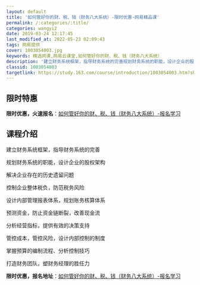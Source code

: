 ```yaml
---
layout: default
title: '如何管好你的财、税、钱（财务八大系统）-限时优惠-网易精品课'
permalink: /:categories/:title/
categories: wangyi2
date: 2019-03-24 12:17:45
last_modified_at: 2022-05-23 02:09:43
tags: 网易提供
cover: 1003054003.jpg
keywords: 精选网课,网易云课堂,如何管好你的财、税、钱（财务八大系统）
description: '建立财务系统框架，指导财务系统的完善规划财务系统的职能，设计企业的股权架构解决企业存在的历史遗留问题控制企业整体税负，防'
classid: 1003054003
targetlink: https://study.163.com/course/introduction/1003054003.htm?share=1&shareId=1025206652&utm_campaign=share&utm_medium=iphoneShare&utm_source=&utm_u=1025206652
---
```


## 限时特惠

**限时优惠，火速报名**：[如何管好你的财、税、钱（财务八大系统）-报名学习](https://study.163.com/course/introduction/1003054003.htm?share=1&shareId=1025206652&utm_campaign=share&utm_medium=iphoneShare&utm_source=&utm_u=1025206652)

## 课程介绍

建立财务系统框架，指导财务系统的完善

规划财务系统的职能，设计企业的股权架构

解决企业存在的历史遗留问题

控制企业整体税负，防范税务风险

设计内部管理报表体系，规划账务核算体系

预测资金，防止资金链断裂，改善现金流

分析经营指标，提供有效的决策支持

管控成本，管控风险，设计内部控制的制度

掌握预算的编制流程、分析控制技巧

打造财务团队，塑财务经理的胜任力

**限时优惠，报名地址**：[如何管好你的财、税、钱（财务八大系统）-报名学习](https://study.163.com/course/introduction/1003054003.htm?share=1&shareId=1025206652&utm_campaign=share&utm_medium=iphoneShare&utm_source=&utm_u=1025206652)

